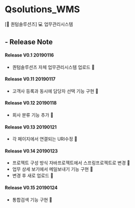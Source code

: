 # Qsolutions_WMS
[:office: 퀀텀솔루션즈] :computer: 업무관리시스템

## - Release Note
#### Release V0.1 20190116
- 퀀텀솔루션즈 자체 업무관리시스템 업로드 :seedling:

#### Release V0.11 20190117
- 고객사 등록과 동시에 담당자 선택 기능 구현 :seedling:

#### Release V0.12 20190118
- 회사 분류 기능 추가 :seedling:

#### Release V0.13 20190121
- 각 페이지에서 연결되는 URI수정 :seedling:

#### Release V0.14 20190123
- 프로젝트 구성 방식 자바프로젝트에서 스프링프로젝트로 변경 :seedling:
- 업무 상세 보기에서 메일보내기 기능 구현 :seedling:
- 변경 후 새로 업로드 :seedling:

#### Release V0.15 20190124
- 통합검색 기능 구현 :seedling:
